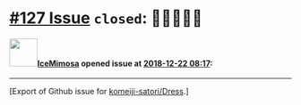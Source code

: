 # [\#127 Issue](https://github.com/komeiji-satori/Dress/issues/127) `closed`: 🚴🚗🚙🚚🚓

#### <img src="https://avatars.githubusercontent.com/u/9958300?u=cb8ae7b8165eb634968e21ea5f73a99b19f57381&v=4" width="50">[IceMimosa](https://github.com/IceMimosa) opened issue at [2018-12-22 08:17](https://github.com/komeiji-satori/Dress/issues/127):






-------------------------------------------------------------------------------



[Export of Github issue for [komeiji-satori/Dress](https://github.com/komeiji-satori/Dress).]
